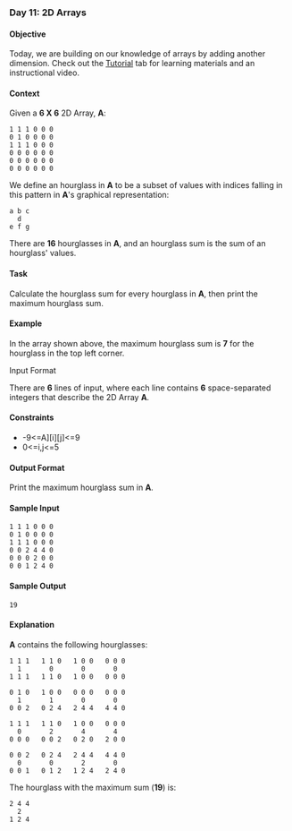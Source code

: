 ### Day 11: 2D Arrays
#### Objective
Today, we are building on our knowledge of arrays by adding another dimension. Check out the [Tutorial](https://www.hackerrank.com/challenges/30-2d-arrays/tutorial) tab for learning materials and an instructional video.

#### Context
Given a **6 X 6** 2D Array, **A**:

	1 1 1 0 0 0
	0 1 0 0 0 0
	1 1 1 0 0 0
	0 0 0 0 0 0
	0 0 0 0 0 0
	0 0 0 0 0 0
We define an hourglass in **A** to be a subset of values with indices falling in this pattern in **A**'s graphical representation:

	a b c
 	  d
	e f g
There are **16** hourglasses in **A**, and an hourglass sum is the sum of an hourglass' values.

#### Task
Calculate the hourglass sum for every hourglass in **A**, then print the maximum hourglass sum.

#### Example

In the array shown above, the maximum hourglass sum is **7** for the hourglass in the top left corner.

Input Format

There are **6** lines of input, where each line contains **6** space-separated integers that describe the 2D Array **A**.

#### Constraints
* -9<=A]\[i]\[j]<=9
* 0<=i,j<=5
#### Output Format

Print the maximum hourglass sum in **A**.

#### Sample Input

	1 1 1 0 0 0
	0 1 0 0 0 0
	1 1 1 0 0 0
	0 0 2 4 4 0
	0 0 0 2 0 0
	0 0 1 2 4 0
#### Sample Output

	19
	
#### Explanation

**A** contains the following hourglasses:

	1 1 1   1 1 0   1 0 0   0 0 0
	  1       0       0       0
	1 1 1   1 1 0   1 0 0   0 0 0

	0 1 0   1 0 0   0 0 0   0 0 0
 	  1       1       0       0
	0 0 2   0 2 4   2 4 4   4 4 0

	1 1 1   1 1 0   1 0 0   0 0 0
	  0       2       4       4
	0 0 0   0 0 2   0 2 0   2 0 0

	0 0 2   0 2 4   2 4 4   4 4 0
	  0       0       2       0
	0 0 1   0 1 2   1 2 4   2 4 0
The hourglass with the maximum sum (**19**) is:

	2 4 4
 	  2
	1 2 4

